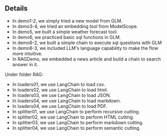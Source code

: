 ## Details ##
- In demo1-2, we simply tried a new model from GLM.
- In demo3-4, we tried an embedding tool from ModelScope.
- In demo5, we built a simple weather forecast tool.
- In demo6, we practiced basic sql functions in GLM.
- In demo6-2, we built a simple chain to execute sql questions with GLM
- In demo6-3, we included LLM's language capability to make the flow more intuitive.
- In RAGDemo, we embedded a news article and build a chain to search answer in it.

Under folder RAG:
- In loaders01, we use LangChain to load csv.
- In loaders02, we use LangChain to load html.
- In loaders03, we use LangChain to load JSON.
- In loaders04, we use LangChain to load markdown.
- In loaders04, we use LangChain to load PDF.
- In splitter01, we use LangChain to perform recursive cutting.
- In splitter02, we use LangChain to perform HTML cutting.
- In splitter03, we use LangChain to perform markdown cutting.
- In splitter04, we use LangChain to perform semantic cutting.